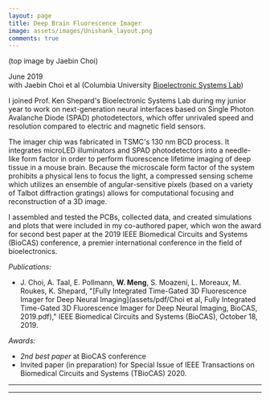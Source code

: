 ```yaml
---
layout: page
title: Deep Brain Fluorescence Imager
image: assets/images/Unishank_layout.png
comments: true
---
```

(top image by Jaebin Choi)

June 2019<br>
with Jaebin Choi et al (Columbia University [Bioelectronic Systems Lab](https://bioeeweb.ee.columbia.edu/wordpress/))<br>

I joined Prof. Ken Shepard's Bioelectronic Systems Lab during my junior year
to work on next-generation neural interfaces based on Single Photon Avalanche Diode (SPAD) photodetectors,
which offer unrivaled speed and resolution compared to electric and magnetic field sensors.

The imager chip was fabricated in TSMC's 130 nm BCD process.
It integrates microLED illuminators and SPAD photodetectors into a needle-like form factor
in order to perform fluorescence lifetime imaging of deep tissue in a mouse brain.
Because the microscale form factor of the system prohibits a physical lens to focus the light,
a compressed sensing scheme which utilizes an ensemble of angular-sensitive pixels
(based on a variety of Talbot diffraction gratings)
allows for computational focusing and reconstruction of a 3D image.

I assembled and tested the PCBs, collected data, and created simulations and plots that were included in my co-authored paper,
which won the award for second best paper at the 2019 IEEE Biomedical Circuits and Systems (BioCAS) conference,
a premier international conference in the field of bioelectronics.

*Publications:*

* J. Choi, A. Taal, E. Pollmann, **W. Meng**, S. Moazeni, L. Moreaux, M. Roukes, K. Shepard, "[Fully Integrated Time-Gated 3D Fluorescence Imager for Deep Neural Imaging](assets/pdf/Choi et al, Fully Integrated Time-Gated 3D Fluorescence Imager for Deep Neural Imaging, BioCAS, 2019.pdf)," IEEE Biomedical Circuits and Systems (BioCAS), October 18, 2019.

*Awards:*

* *2nd best paper* at BioCAS conference
* Invited paper (in preparation) for Special Issue of IEEE Transactions on Biomedical Circuits and Systems (TBioCAS) 2020.

<hr class="major" />

<div class="container" id="gallery"></div>

<script type="text/javascript" src="assets/js/generategallery.js"></script>
<script>
  var filenames = [
    "Unishank_chip.jpg",
    "Unishank_fineplacer.jpg",
    "Unishank_dummy_wafer.JPG",
    "Unishank_probing.JPG",
    "Unishank_probe_station.JPG",
    "Unishank_microLED.jpg",
    "Unishank_blue.jpg",
    "Unishank_board_setup.jpg",
    "Unishank_radiation_profile.jpg",
    "Unishank_ASP.jpg",
    "Unishank_award.jpg"
  ];
  var captions = [
    "<strike> The world's smallest stringed instrument</strike> Test chip (not diced) wirebonded to daughterboard",
    "Aligning microLED with dummy wafer for flip-chip bonding on the Fineplacer lambda",
    "microLED with dummy wafer attached to chip",
    "Probing microLED on the probe station",
    "microLED illuminated by probe station",
    "Flip-chip bonded microLED under microscope",
    "microLED illuminated under microscope",
    "Motherboard with FPGA connected",
    "Profile of light intensity above the chip (assuming isotropic light emission and no scattering)",
    "Polar plots of angular-sensitivity for each type of Angular Sensitive Pixel (ASP)",
    "Award at BioCAS conference"
  ];

  <!-- Note that we need to call this BEFORE gallery.js is loaded -->
  generateGallery(filenames, captions);
</script>

<hr class="major" />

<link rel="stylesheet" href="assets/css/gallery.css">
<script type="text/javascript" src="assets/js/gallery.js"></script>